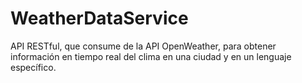 # WeatherDataService
API RESTful, que consume de la API OpenWeather, para obtener información en tiempo real del clima en una ciudad y en un lenguaje específico.
